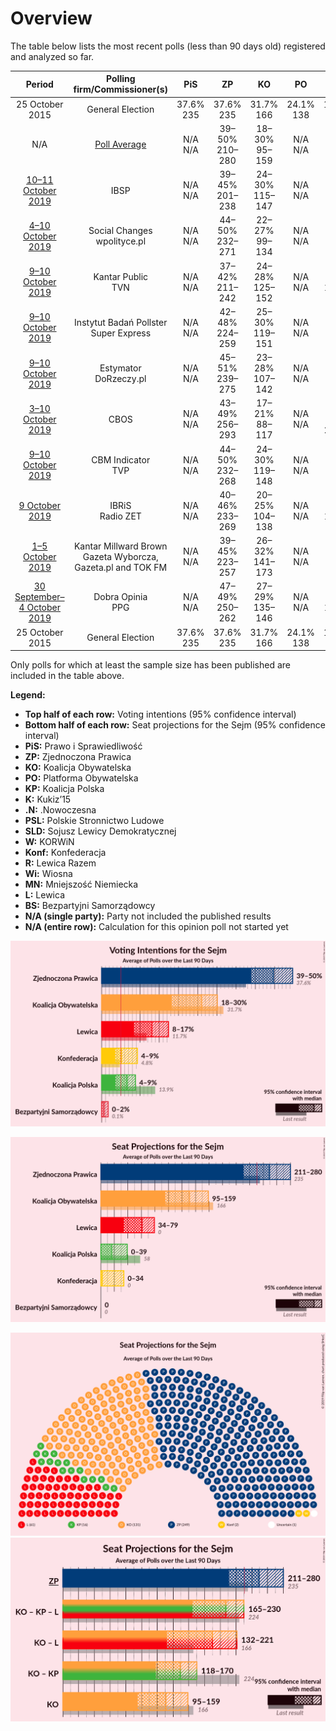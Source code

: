 # Overview

The table below lists the most recent polls (less than 90 days old) registered and analyzed so far.

| Period     | Polling firm/Commissioner(s) | PiS | ZP | KO | PO | KP | K | .N | PSL | SLD | W | Konf | R | Wi | MN | L | BS |
|:----------:|:----------------------------:|:--:|:--:|:--:|:--:|:--:|:--:|:--:|:--:|:--:|:--:|:--:|:--:|:--:|:--:|:--:|:--:|
| 25 October 2015 | General Election | 37.6% <br> 235 | 37.6% <br> 235 | 31.7% <br> 166 | 24.1% <br> 138 | 13.9% <br> 58 | 8.8% <br> 42 | 7.6% <br> 28 | 5.1% <br> 16 | 7.6% <br> 0 | 4.8% <br> 0 | 4.8% <br> 0 | 3.6% <br> 0 | 0.0% <br> 0 | 0.2% <br> 1 | 11.7% <br> 0 | 0.1% <br> 0 |
| N/A | [Poll Average](average.html) | N/A <br> N/A | 39–50% <br> 210–280 | 18–30% <br> 95–159 | N/A <br> N/A | 4–9% <br> 0–39 | N/A <br> N/A | N/A <br> N/A | N/A <br> N/A | N/A <br> N/A | N/A <br> N/A | 4–9% <br> 0–34 | N/A <br> N/A | N/A <br> N/A | N/A <br> N/A | 8–17% <br> 34–80 | 0–2% <br> 0 |
| [10–11 October 2019](2019-10-11-IBSP.html) | IBSP | N/A <br> N/A | 39–45% <br> 201–238 | 24–30% <br> 115–147 | N/A <br> N/A | 5–8% <br> 0–26 | N/A <br> N/A | N/A <br> N/A | N/A <br> N/A | N/A <br> N/A | N/A <br> N/A | 7–10% <br> 14–40 | N/A <br> N/A | N/A <br> N/A | N/A <br> N/A | 14–18% <br> 56–82 | N/A <br> N/A |
| [4–10 October 2019](2019-10-10-SocialChanges.html) | Social Changes <br> wpolityce.pl | N/A <br> N/A | 44–50% <br> 232–271 | 22–27% <br> 99–134 | N/A <br> N/A | 5–8% <br> 0–25 | N/A <br> N/A | N/A <br> N/A | N/A <br> N/A | N/A <br> N/A | N/A <br> N/A | 5–8% <br> 0–21 | N/A <br> N/A | N/A <br> N/A | N/A <br> N/A | 14–19% <br> 62–86 | N/A <br> N/A |
| [9–10 October 2019](2019-10-10-KantarPublic.html) | Kantar Public <br> TVN | N/A <br> N/A | 37–42% <br> 211–242 | 24–28% <br> 125–152 | N/A <br> N/A | 6–8% <br> 11–34 | N/A <br> N/A | N/A <br> N/A | N/A <br> N/A | N/A <br> N/A | N/A <br> N/A | 6–8% <br> 9–33 | N/A <br> N/A | N/A <br> N/A | N/A <br> N/A | 10–14% <br> 43–65 | 0–1% <br> 0 |
| [9–10 October 2019](2019-10-10-InstytutBadańPollster.html) | Instytut Badań Pollster <br> Super Express | N/A <br> N/A | 42–48% <br> 224–259 | 25–30% <br> 119–151 | N/A <br> N/A | 6–9% <br> 7–31 | N/A <br> N/A | N/A <br> N/A | N/A <br> N/A | N/A <br> N/A | N/A <br> N/A | 4–6% <br> 0–9 | N/A <br> N/A | N/A <br> N/A | N/A <br> N/A | 12–17% <br> 48–76 | N/A <br> N/A |
| [9–10 October 2019](2019-10-10-Estymator.html) | Estymator <br> DoRzeczy.pl | N/A <br> N/A | 45–51% <br> 239–275 | 23–28% <br> 107–142 | N/A <br> N/A | 5–8% <br> 7–28 | N/A <br> N/A | N/A <br> N/A | N/A <br> N/A | N/A <br> N/A | N/A <br> N/A | 4–6% <br> 0–10 | N/A <br> N/A | N/A <br> N/A | N/A <br> N/A | 12–16% <br> 48–73 | N/A <br> N/A |
| [3–10 October 2019](2019-10-10-CBOS.html) | CBOS | N/A <br> N/A | 43–49% <br> 256–293 | 17–21% <br> 88–117 | N/A <br> N/A | 6–10% <br> 22–46 | N/A <br> N/A | N/A <br> N/A | N/A <br> N/A | N/A <br> N/A | N/A <br> N/A | 5–8% <br> 0–27 | N/A <br> N/A | N/A <br> N/A | N/A <br> N/A | 7–11% <br> 29–49 | N/A <br> N/A |
| [9–10 October 2019](2019-10-10-CBMIndicator.html) | CBM Indicator <br> TVP | N/A <br> N/A | 44–50% <br> 232–268 | 24–30% <br> 119–148 | N/A <br> N/A | 6–9% <br> 8–34 | N/A <br> N/A | N/A <br> N/A | N/A <br> N/A | N/A <br> N/A | N/A <br> N/A | 4–7% <br> 0–10 | N/A <br> N/A | N/A <br> N/A | N/A <br> N/A | 11–16% <br> 47–64 | N/A <br> N/A |
| [9 October 2019](2019-10-09-IBRiS.html) | IBRiS <br> Radio ZET | N/A <br> N/A | 40–46% <br> 233–269 | 20–25% <br> 104–138 | N/A <br> N/A | 6–9% <br> 11–38 | N/A <br> N/A | N/A <br> N/A | N/A <br> N/A | N/A <br> N/A | N/A <br> N/A | 3–6% <br> 0–9 | N/A <br> N/A | N/A <br> N/A | N/A <br> N/A | 11–15% <br> 49–76 | N/A <br> N/A |
| [1–5 October 2019](2019-10-05-KantarMillwardBrown.html) | Kantar Millward Brown <br> Gazeta Wyborcza, Gazeta.pl and TOK FM | N/A <br> N/A | 39–45% <br> 223–257 | 26–32% <br> 141–173 | N/A <br> N/A | 3–5% <br> 0–10 | N/A <br> N/A | N/A <br> N/A | N/A <br> N/A | N/A <br> N/A | N/A <br> N/A | 4–7% <br> 0–15 | N/A <br> N/A | N/A <br> N/A | N/A <br> N/A | 11–15% <br> 46–73 | 1–2% <br> 0 |
| [30 September–4 October 2019](2019-10-04-DobraOpinia.html) | Dobra Opinia <br> PPG | N/A <br> N/A | 47–49% <br> 250–262 | 27–29% <br> 135–146 | N/A <br> N/A | 6–7% <br> 11–19 | N/A <br> N/A | N/A <br> N/A | N/A <br> N/A | N/A <br> N/A | N/A <br> N/A | 4–5% <br> 0 | N/A <br> N/A | N/A <br> N/A | N/A <br> N/A | 12–13% <br> 46–53 | N/A <br> N/A |
| 25 October 2015 | General Election | 37.6% <br> 235 | 37.6% <br> 235 | 31.7% <br> 166 | 24.1% <br> 138 | 13.9% <br> 58 | 8.8% <br> 42 | 7.6% <br> 28 | 5.1% <br> 16 | 7.6% <br> 0 | 4.8% <br> 0 | 4.8% <br> 0 | 3.6% <br> 0 | 0.0% <br> 0 | 0.2% <br> 1 | 11.7% <br> 0 | 0.1% <br> 0 |

Only polls for which at least the sample size has been published are included in the table above.

**Legend:**
+ **Top half of each row:** Voting intentions (95% confidence interval)
+ **Bottom half of each row:** Seat projections for the Sejm (95% confidence interval)
+ **PiS:** Prawo i Sprawiedliwość
+ **ZP:** Zjednoczona Prawica
+ **KO:** Koalicja Obywatelska
+ **PO:** Platforma Obywatelska
+ **KP:** Koalicja Polska
+ **K:** Kukiz’15
+ **.N:** .Nowoczesna
+ **PSL:** Polskie Stronnictwo Ludowe
+ **SLD:** Sojusz Lewicy Demokratycznej
+ **W:** KORWiN
+ **Konf:** Konfederacja
+ **R:** Lewica Razem
+ **Wi:** Wiosna
+ **MN:** Mniejszość Niemiecka
+ **L:** Lewica
+ **BS:** Bezpartyjni Samorządowcy
+ **N/A (single party):** Party not included the published results
+ **N/A (entire row):** Calculation for this opinion poll not started yet


![Graph with voting intentions not yet produced](average.png "Voting Intentions")

![Graph with seats not yet produced](average-seats.png "Seats")

![Graph with seating plan not yet produced](average-seating-plan.png "Seating Plan")
![Graph with coalitions seats not yet produced](average-coalitions-seats.png "Coalitions Seats")
